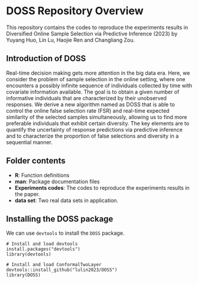 # DOSS Repository Overview
This repository contains the codes to reproduce the experiments results in Diversified Online Sample Selection via Predictive Inference (2023) by Yuyang Huo, Lin Lu, Haojie Ren and Changliang Zou.

## Introduction of DOSS
Real-time decision making gets more attention in the big data era. Here, we consider the problem of sample selection in the online setting, where
one encounters a possibly infinite sequence of individuals collected by time with covariate information available. The goal is to obtain a given number of informative individuals that are characterized by their unobserved responses. We derive a new algorithm named as DOSS that is able to control the online false selection rate (FSR) and real-time expected similarity of the selected samples simultaneously, allowing us to find more preferable individuals that exhibit certain diversity. The key elements are to quantify the uncertainty of response predictions via predictive inference and to characterize the proportion of false selections and diversity in a sequential manner.

## Folder contents

- **R**: Function definitions
- **man**: Package documentation files
- **Experiments codes**: The codes to reproduce the experiments results in the paper.
- **data set**: Two real data sets in application.

## Installing the DOSS package

We can use `devtools` to install the `DOSS` package.

```
# Install and load devtools
install.packages("devtools")
library(devtools)

# Install and load ConformalTwoLayer
devtools::install_github("lulin2023/DOSS")
library(DOSS)
```

